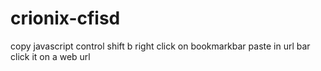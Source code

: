 # crionix-cfisd
copy javascript
control shift b
right click on bookmarkbar
paste in url bar
click it on a web url
